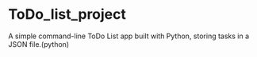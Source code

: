 # ToDo_list_project
A simple command-line ToDo List app built with Python, storing tasks in a JSON file.(python)
